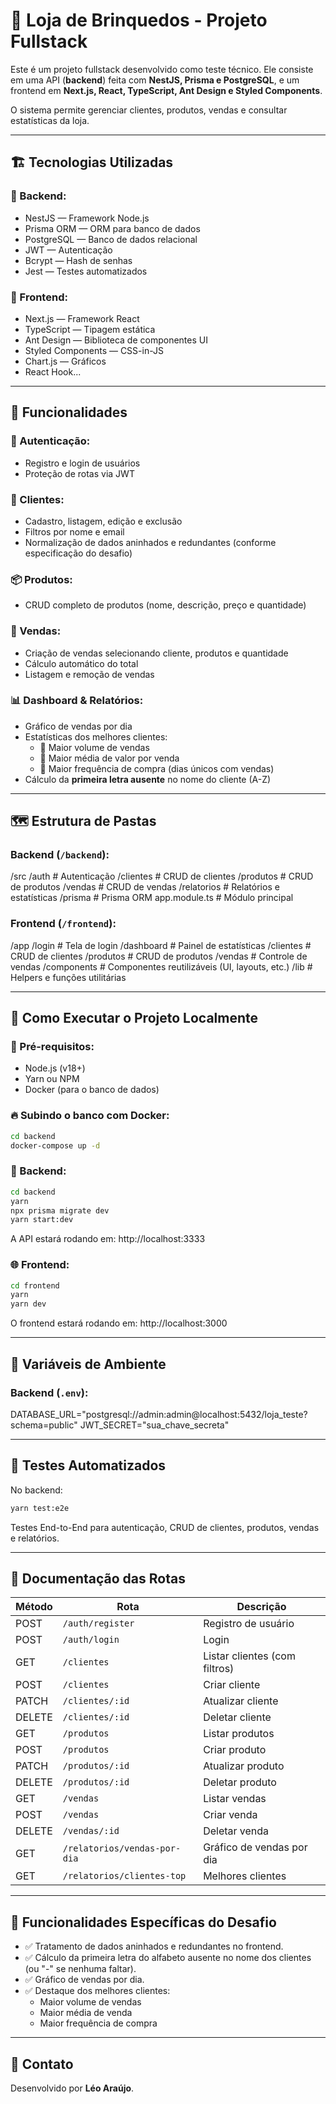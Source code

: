 # 🚀 Loja de Brinquedos - Projeto Fullstack

Este é um projeto fullstack desenvolvido como teste técnico. Ele consiste em uma API (**backend**) feita com **NestJS, Prisma e PostgreSQL**, e um frontend em **Next.js, React, TypeScript, Ant Design e Styled Components**.

O sistema permite gerenciar clientes, produtos, vendas e consultar estatísticas da loja.

---

## 🏗️ Tecnologias Utilizadas

### 🔧 Backend:

- NestJS — Framework Node.js
- Prisma ORM — ORM para banco de dados
- PostgreSQL — Banco de dados relacional
- JWT — Autenticação
- Bcrypt — Hash de senhas
- Jest — Testes automatizados

### 🎨 Frontend:

- Next.js — Framework React
- TypeScript — Tipagem estática
- Ant Design — Biblioteca de componentes UI
- Styled Components — CSS-in-JS
- Chart.js — Gráficos
- React Hook...

---

## 🚚 Funcionalidades

### 🔐 Autenticação:

- Registro e login de usuários
- Proteção de rotas via JWT

### 👥 Clientes:

- Cadastro, listagem, edição e exclusão
- Filtros por nome e email
- Normalização de dados aninhados e redundantes (conforme especificação do desafio)

### 📦 Produtos:

- CRUD completo de produtos (nome, descrição, preço e quantidade)

### 🛒 Vendas:

- Criação de vendas selecionando cliente, produtos e quantidade
- Cálculo automático do total
- Listagem e remoção de vendas

### 📊 Dashboard & Relatórios:

- Gráfico de vendas por dia
- Estatísticas dos melhores clientes:
  - 🔸 Maior volume de vendas
  - 🔸 Maior média de valor por venda
  - 🔸 Maior frequência de compra (dias únicos com vendas)
- Cálculo da **primeira letra ausente** no nome do cliente (A-Z)

---

## 🗺️ Estrutura de Pastas

### Backend (`/backend`):

/src
/auth # Autenticação
/clientes # CRUD de clientes
/produtos # CRUD de produtos
/vendas # CRUD de vendas
/relatorios # Relatórios e estatísticas
/prisma # Prisma ORM
app.module.ts # Módulo principal

### Frontend (`/frontend`):

/app
/login # Tela de login
/dashboard # Painel de estatísticas
/clientes # CRUD de clientes
/produtos # CRUD de produtos
/vendas # Controle de vendas
/components # Componentes reutilizáveis (UI, layouts, etc.)
/lib # Helpers e funções utilitárias

---

## 🧠 Como Executar o Projeto Localmente

### 🔸 Pré-requisitos:

- Node.js (v18+)
- Yarn ou NPM
- Docker (para o banco de dados)

### 🔥 Subindo o banco com Docker:

```bash
cd backend
docker-compose up -d
```

### 🚀 Backend:

```bash
cd backend
yarn
npx prisma migrate dev
yarn start:dev
```

A API estará rodando em: http://localhost:3333

### 🌐 Frontend:

```bash
cd frontend
yarn
yarn dev
```

O frontend estará rodando em: http://localhost:3000

---

## 🔐 Variáveis de Ambiente

### Backend (`.env`):

DATABASE_URL="postgresql://admin:admin@localhost:5432/loja_teste?schema=public"
JWT_SECRET="sua_chave_secreta"

---

## 🧪 Testes Automatizados

No backend:

```bash
yarn test:e2e
```

Testes End-to-End para autenticação, CRUD de clientes, produtos, vendas e relatórios.

---

## 📑 Documentação das Rotas

| Método | Rota                         | Descrição                     |
| ------ | ---------------------------- | ----------------------------- |
| POST   | `/auth/register`             | Registro de usuário           |
| POST   | `/auth/login`                | Login                         |
| GET    | `/clientes`                  | Listar clientes (com filtros) |
| POST   | `/clientes`                  | Criar cliente                 |
| PATCH  | `/clientes/:id`              | Atualizar cliente             |
| DELETE | `/clientes/:id`              | Deletar cliente               |
| GET    | `/produtos`                  | Listar produtos               |
| POST   | `/produtos`                  | Criar produto                 |
| PATCH  | `/produtos/:id`              | Atualizar produto             |
| DELETE | `/produtos/:id`              | Deletar produto               |
| GET    | `/vendas`                    | Listar vendas                 |
| POST   | `/vendas`                    | Criar venda                   |
| DELETE | `/vendas/:id`                | Deletar venda                 |
| GET    | `/relatorios/vendas-por-dia` | Gráfico de vendas por dia     |
| GET    | `/relatorios/clientes-top`   | Melhores clientes             |

---

## 🎯 Funcionalidades Específicas do Desafio

- ✅ Tratamento de dados aninhados e redundantes no frontend.
- ✅ Cálculo da primeira letra do alfabeto ausente no nome dos clientes (ou "-" se nenhuma faltar).
- ✅ Gráfico de vendas por dia.
- ✅ Destaque dos melhores clientes:
  - Maior volume de vendas
  - Maior média de venda
  - Maior frequência de compra

---

## 🤝 Contato

Desenvolvido por **Léo Araújo**.
